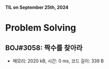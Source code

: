 **TIL on September 25th, 2024**

# Problem Solving
## BOJ#3058: 짝수를 찾아라
* 메모리: 2020 kB, 시간: 0 ms, 코드 길이: 339 B 
